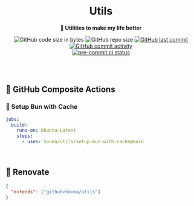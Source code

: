 <h1 align="center">Utils</h1>

<div align="center">

**🔧 Utilities to make my life better**

![GitHub code size in bytes](https://img.shields.io/github/languages/code-size/5ouma/utils?style=flat-square)
![GitHub repo size](https://img.shields.io/github/repo-size/5ouma/utils?style=flat-square)
[![GitHub last commit](https://img.shields.io/github/last-commit/5ouma/utils?style=flat-square)](https://github.com/5ouma/utils/commit/HEAD)
[![GitHub commit activity](https://img.shields.io/github/commit-activity/m/5ouma/utils?style=flat-square)](https://github.com/5ouma/utils/commits/main)
<br />
[![pre-commit.ci status](https://results.pre-commit.ci/badge/github/5ouma/utils/main.svg?style=flat-square)](https://results.pre-commit.ci/latest/github/5ouma/utils/main)

</div>

<br /><br />

## 🐙 GitHub Composite Actions

### 🍞 Setup Bun with Cache

```yml
jobs:
  build:
    runs-on: Ubuntu-Latest
    steps:
      - uses: 5ouma/utils/setup-bun-with-cache@main
```

<br />

## 🎨 Renovate

```json
{
  "extends": ["github>5ouma/utils"]
}
```
